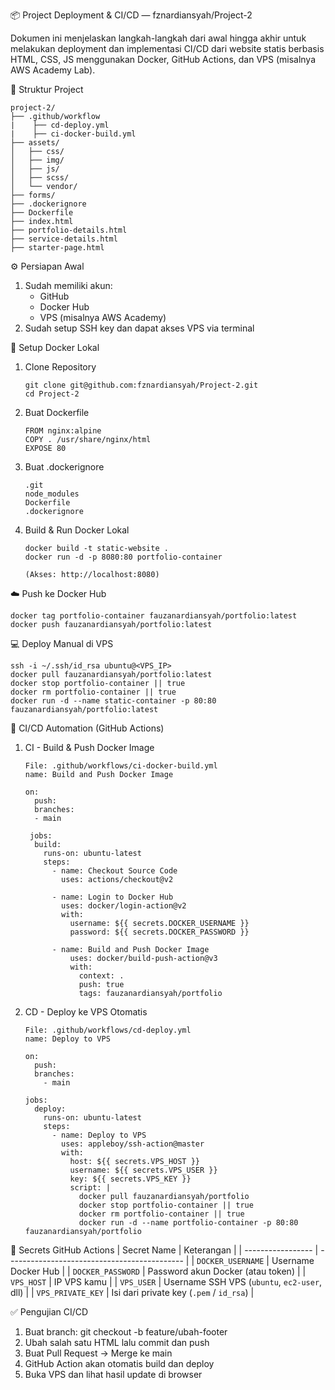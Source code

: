 📦 Project Deployment & CI/CD — fznardiansyah/Project-2

Dokumen ini menjelaskan langkah-langkah dari awal hingga akhir untuk melakukan deployment dan implementasi CI/CD dari website statis berbasis HTML, CSS, JS menggunakan Docker, GitHub Actions, dan VPS (misalnya AWS Academy Lab).

📁 Struktur Project
```
project-2/
├── .github/workflow
|    ├── cd-deploy.yml
|    ├── ci-docker-build.yml
├── assets/
│   ├── css/
│   ├── img/
│   ├── js/
│   ├── scss/
│   └── vendor/
├── forms/
├── .dockerignore
├── Dockerfile
├── index.html
├── portfolio-details.html
├── service-details.html
├── starter-page.html
```
⚙️ Persiapan Awal
1. Sudah memiliki akun:
    - GitHub
    - Docker Hub
    - VPS (misalnya AWS Academy)
2. Sudah setup SSH key dan dapat akses VPS via terminal

🐳 Setup Docker Lokal
1. Clone Repository
   ```
   git clone git@github.com:fznardiansyah/Project-2.git
   cd Project-2
   ```
2. Buat Dockerfile
   ```
   FROM nginx:alpine
   COPY . /usr/share/nginx/html
   EXPOSE 80
   ```
3. Buat .dockerignore
   ```
   .git
   node_modules
   Dockerfile
   .dockerignore
   ```
4. Build & Run Docker Lokal
   ```
   docker build -t static-website .
   docker run -d -p 8080:80 portfolio-container
   ```
   `(Akses: http://localhost:8080)`
   
☁️ Push ke Docker Hub
```
docker tag portfolio-container fauzanardiansyah/portfolio:latest
docker push fauzanardiansyah/portfolio:latest
```
💻 Deploy Manual di VPS
```
ssh -i ~/.ssh/id_rsa ubuntu@<VPS_IP>
docker pull fauzanardiansyah/portfolio:latest
docker stop portfolio-container || true
docker rm portfolio-container || true
docker run -d --name static-container -p 80:80 fauzanardiansyah/portfolio:latest
```
🤖 CI/CD Automation (GitHub Actions)

1. CI - Build & Push Docker Image
   ```
   File: .github/workflows/ci-docker-build.yml
   name: Build and Push Docker Image
      
   on:
     push:
     branches:
     - main
      
    jobs:
     build:
       runs-on: ubuntu-latest
       steps:
         - name: Checkout Source Code
           uses: actions/checkout@v2
      
         - name: Login to Docker Hub
           uses: docker/login-action@v2
           with:
             username: ${{ secrets.DOCKER_USERNAME }}
             password: ${{ secrets.DOCKER_PASSWORD }}
      
         - name: Build and Push Docker Image
             uses: docker/build-push-action@v3
             with:
               context: .
               push: true
               tags: fauzanardiansyah/portfolio
    ```
2. CD - Deploy ke VPS Otomatis
   ```
   File: .github/workflows/cd-deploy.yml
   name: Deploy to VPS

   on:
     push:
     branches:
       - main
    
   jobs:
     deploy:
       runs-on: ubuntu-latest
       steps:
         - name: Deploy to VPS
           uses: appleboy/ssh-action@master
           with:
             host: ${{ secrets.VPS_HOST }}
             username: ${{ secrets.VPS_USER }}
             key: ${{ secrets.VPS_KEY }}
             script: |
               docker pull fauzanardiansyah/portfolio
               docker stop portfolio-container || true
               docker rm portfolio-container || true
               docker run -d --name portfolio-container -p 80:80 fauzanardiansyah/portfolio
    ```
🔐 Secrets GitHub Actions
| Secret Name       | Keterangan                                   |
| ----------------- | -------------------------------------------- |
| `DOCKER_USERNAME` | Username Docker Hub                          |
| `DOCKER_PASSWORD` | Password akun Docker (atau token)            |
| `VPS_HOST`        | IP VPS kamu                                  |
| `VPS_USER`        | Username SSH VPS (`ubuntu`, `ec2-user`, dll) |
| `VPS_PRIVATE_KEY` | Isi dari private key (`.pem` / `id_rsa`)     |

✅ Pengujian CI/CD
1. Buat branch:
   git checkout -b feature/ubah-footer
2. Ubah salah satu HTML lalu commit dan push
3. Buat Pull Request → Merge ke main
4. GitHub Action akan otomatis build dan deploy
5. Buka VPS dan lihat hasil update di browser
